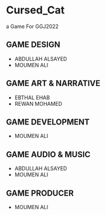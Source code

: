 # Cursed_Cat
a Game For GGJ2022

## GAME DESIGN
- ABDULLAH ALSAYED
- MOUMEN ALI
## GAME ART & NARRATIVE
- EBTHAL EHAB
- REWAN MOHAMED
## GAME DEVELOPMENT 
- MOUMEN ALI 
## GAME AUDIO & MUSIC
- ABDULLAH ALSAYED
- MOUMEN ALI
## GAME PRODUCER
- MOUMEN ALI
